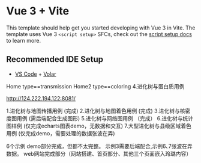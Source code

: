 # Vue 3 + Vite

This template should help get you started developing with Vue 3 in Vite. The template uses Vue 3 `<script setup>` SFCs, check out the [script setup docs](https://v3.vuejs.org/api/sfc-script-setup.html#sfc-script-setup) to learn more.

## Recommended IDE Setup

- [VS Code](https://code.visualstudio.com/) + [Volar](https://marketplace.visualstudio.com/items?itemName=Vue.volar)


Home  type==transmission
Home2 type==coloring
4.进化树与蛋白质用例  

http://124.222.194.122:8081/

1.进化树与地图传播用例   (完成)
2.进化树与地图着色用例   (完成)
3.进化树与核密度图用例   (需后端配合生成图形)
5.进化树与网络图用例     （完成）
6.进化树与统计图样例      (仅完成echarts图表demo，无数据和交互)
7.大型进化树与县级区域着色用例 (仅完成demo，需要处理的数据张波在弄)

6个示例 demo部分完成，但都不太完整。 示例3需要后端配合,示例6､7张波在弄数据。
web网站完成部分（网站搭建、首页部分、其他三个页面嵌入玲璐内容）
